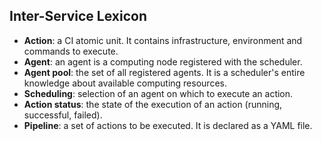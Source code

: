 
## Inter-Service Lexicon

- **Action**: a CI atomic unit. It contains infrastructure, environment and commands to execute.
- **Agent**: an agent is a computing node registered with the scheduler.
- **Agent pool**: the set of all registered agents. It is a scheduler's entire knowledge about available computing resources.
- **Scheduling**: selection of an agent on which to execute an action.
- **Action status**: the state of the execution of an action (running, successful, failed).
- **Pipeline**: a set of actions to be executed. It is declared as a YAML file.
